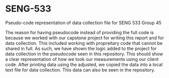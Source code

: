 # SENG-533
Pseudo-code representation of data collection file for SENG 533 Group 45

The reason for having pseudocode instead of providing the full code is because we worked with our capstone project for writing this report and for data collection. This included working with propreitary code that cannot be shared in full. As such, we have shown the logic added to the project for data collection in the pseudocode seen in this repository. This should show a clear representation of how we took our measurements using our client code. After printing data using the adjusted, we copied the data into a local text file for data collection. This data can also be seen in the repository.
